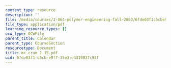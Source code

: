 ```yaml
---
content_type: resource
description: ''
file: /media/courses/3-064-polymer-engineering-fall-2003/6fde03f1c5cbe9f735e3e4319837c93f_mc_crum_1_15.pdf
file_type: application/pdf
learning_resource_types: []
ocw_type: OCWFile
parent_title: Calendar
parent_type: CourseSection
resourcetype: Document
title: mc_crum_1_15.pdf
uid: 6fde03f1-c5cb-e9f7-35e3-e4319837c93f
---
```

